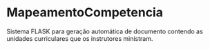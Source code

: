 # MapeamentoCompetencia
Sistema FLASK para geração automática de documento contendo as unidades curriculares que os instrutores ministram.

